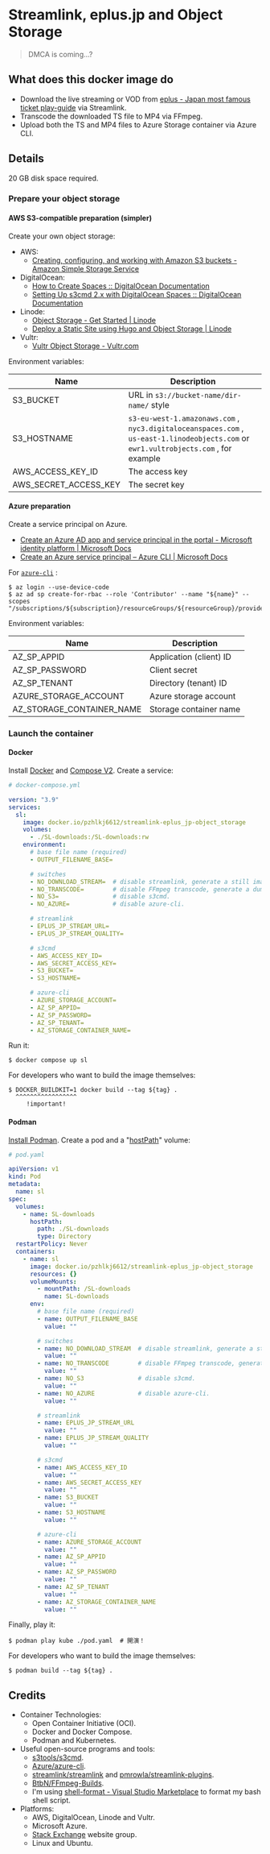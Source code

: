 # Streamlink, eplus.jp and Object Storage

> DMCA is coming...?

## What does this docker image do

- Download the live streaming or VOD from [eplus - Japan most famous ticket play-guide](https://ib.eplus.jp/) via Streamlink.
- Transcode the downloaded TS file to MP4 via FFmpeg.
- Upload both the TS and MP4 files to Azure Storage container via Azure CLI.

## Details

20 GB disk space required.

### Prepare your object storage

#### AWS S3-compatible preparation (simpler)

Create your own object storage:

- AWS:
  - [Creating, configuring, and working with Amazon S3 buckets - Amazon Simple Storage Service](https://docs.aws.amazon.com/AmazonS3/latest/userguide/creating-buckets-s3.html)
- DigitalOcean:
  - [How to Create Spaces :: DigitalOcean Documentation](https://docs.digitalocean.com/products/spaces/how-to/create/)
  - [Setting Up s3cmd 2.x with DigitalOcean Spaces :: DigitalOcean Documentation](https://docs.digitalocean.com/products/spaces/resources/s3cmd/)
- Linode:
  - [Object Storage - Get Started | Linode](https://www.linode.com/docs/products/storage/object-storage/get-started/)
  - [Deploy a Static Site using Hugo and Object Storage | Linode](https://www.linode.com/docs/guides/host-static-site-object-storage/)
- Vultr:
  - [Vultr Object Storage - Vultr.com](https://www.vultr.com/docs/vultr-object-storage)

Environment variables:

| Name | Description
| - | -
| S3_BUCKET | URL in `s3://bucket-name/dir-name/` style
| S3_HOSTNAME | `s3-eu-west-1.amazonaws.com` , `nyc3.digitaloceanspaces.com` , `us-east-1.linodeobjects.com` or `ewr1.vultrobjects.com` , for example
| AWS_ACCESS_KEY_ID | The access key
| AWS_SECRET_ACCESS_KEY | The secret key

#### Azure preparation

Create a service principal on Azure.

- [Create an Azure AD app and service principal in the portal - Microsoft identity platform | Microsoft Docs](https://docs.microsoft.com/en-us/azure/active-directory/develop/howto-create-service-principal-portal)
- [Create an Azure service principal – Azure CLI | Microsoft Docs](https://docs.microsoft.com/en-us/cli/azure/create-an-azure-service-principal-azure-cli)

For [`azure-cli`](https://docs.microsoft.com/en-us/cli/azure/install-azure-cli) :

```console
$ az login --use-device-code
$ az ad sp create-for-rbac --role 'Contributor' --name "${name}" --scopes "/subscriptions/${subscription}/resourceGroups/${resourceGroup}/providers/Microsoft.Storage/storageAccounts/${AZURE_STORAGE_ACCOUNT}"

```

Environment variables:

| Name | Description
| - | -
| AZ_SP_APPID | Application (client) ID
| AZ_SP_PASSWORD | Client secret
| AZ_SP_TENANT | Directory (tenant) ID
| AZURE_STORAGE_ACCOUNT | Azure storage account
| AZ_STORAGE_CONTAINER_NAME | Storage container name

### Launch the container

#### Docker

Install [Docker](https://docs.docker.com/get-docker/) and [Compose V2](https://docs.docker.com/compose/cli-command/). Create a service:

```YAML
# docker-compose.yml

version: "3.9"
services:
  sl:
    image: docker.io/pzhlkj6612/streamlink-eplus_jp-object_storage
    volumes:
      - ./SL-downloads:/SL-downloads:rw
    environment:
      # base file name (required)
      - OUTPUT_FILENAME_BASE=

      # switches
      - NO_DOWNLOAD_STREAM=  # disable streamlink, generate a still image video.
      - NO_TRANSCODE=        # disable FFmpeg transcode, generate a dummy video.
      - NO_S3=               # disable s3cmd.
      - NO_AZURE=            # disable azure-cli.

      # streamlink
      - EPLUS_JP_STREAM_URL=
      - EPLUS_JP_STREAM_QUALITY=

      # s3cmd
      - AWS_ACCESS_KEY_ID=
      - AWS_SECRET_ACCESS_KEY=
      - S3_BUCKET=
      - S3_HOSTNAME=

      # azure-cli
      - AZURE_STORAGE_ACCOUNT=
      - AZ_SP_APPID=
      - AZ_SP_PASSWORD=
      - AZ_SP_TENANT=
      - AZ_STORAGE_CONTAINER_NAME=

```

Run it:

```console
$ docker compose up sl

```

For developers who want to build the image themselves:

```console
$ DOCKER_BUILDKIT=1 docker build --tag ${tag} .
  ^^^^^^^^^^^^^^^^^
     !important!

```

#### Podman

[Install Podman](https://podman.io/getting-started/installation). Create a pod and a "[hostPath](https://kubernetes.io/docs/concepts/storage/volumes/#hostpath)" volume:

```YAML
# pod.yaml

apiVersion: v1
kind: Pod
metadata:
  name: sl
spec:
  volumes:
    - name: SL-downloads
      hostPath:
        path: ./SL-downloads
        type: Directory
  restartPolicy: Never
  containers:
    - name: sl
      image: docker.io/pzhlkj6612/streamlink-eplus_jp-object_storage
      resources: {}
      volumeMounts:
        - mountPath: /SL-downloads
          name: SL-downloads
      env:
        # base file name (required)
        - name: OUTPUT_FILENAME_BASE
          value: ""

        # switches
        - name: NO_DOWNLOAD_STREAM  # disable streamlink, generate a still image video.
          value: ""
        - name: NO_TRANSCODE        # disable FFmpeg transcode, generate a dummy video.
          value: ""
        - name: NO_S3               # disable s3cmd.
          value: ""
        - name: NO_AZURE            # disable azure-cli.
          value: ""

        # streamlink
        - name: EPLUS_JP_STREAM_URL
          value: ""
        - name: EPLUS_JP_STREAM_QUALITY
          value: ""

        # s3cmd
        - name: AWS_ACCESS_KEY_ID
          value: ""
        - name: AWS_SECRET_ACCESS_KEY
          value: ""
        - name: S3_BUCKET
          value: ""
        - name: S3_HOSTNAME
          value: ""

        # azure-cli
        - name: AZURE_STORAGE_ACCOUNT
          value: ""
        - name: AZ_SP_APPID
          value: ""
        - name: AZ_SP_PASSWORD
          value: ""
        - name: AZ_SP_TENANT
          value: ""
        - name: AZ_STORAGE_CONTAINER_NAME
          value: ""

```

Finally, play it:

```console
$ podman play kube ./pod.yaml  # 開演！

```

For developers who want to build the image themselves:

```console
$ podman build --tag ${tag} .

```

## Credits

- Container Technologies:
  - Open Container Initiative (OCI).
  - Docker and Docker Compose.
  - Podman and Kubernetes.
- Useful open-source programs and tools:
  - [s3tools/s3cmd](https://github.com/s3tools/s3cmd).
  - [Azure/azure-cli](https://github.com/Azure/azure-cli).
  - [streamlink/streamlink](https://github.com/streamlink/streamlink) and [pmrowla/streamlink-plugins](https://github.com/pmrowla/streamlink-plugins).
  - [BtbN/FFmpeg-Builds](https://github.com/BtbN/FFmpeg-Builds).
  - I'm using [shell-format - Visual Studio Marketplace](https://marketplace.visualstudio.com/items?itemName=foxundermoon.shell-format) to format my bash shell script.
- Platforms:
  - AWS, DigitalOcean, Linode and Vultr.
  - Microsoft Azure.
  - [Stack Exchange](https://stackexchange.com/) website group.
  - Linux and Ubuntu.
